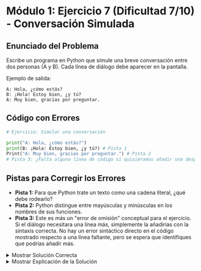 # Módulo 1: Ejercicio 7 (Dificultad 7/10) - Conversación Simulada

## Enunciado del Problema

Escribe un programa en Python que simule una breve conversación entre dos personas (A y B). Cada línea de diálogo debe aparecer en la pantalla.

Ejemplo de salida:
```
A: Hola, ¿cómo estás?
B: ¡Hola! Estoy bien, ¿y tú?
A: Muy bien, gracias por preguntar.
```

## Código con Errores

```python
# Ejercicio: Simular una conversación

print("A: Hola, ¿cómo estás?")
print(B: ¡Hola! Estoy bien, ¿y tú?) # Pista 1
Print("A: Muy bien, gracias por preguntar.") # Pista 2
# Pista 3: ¿Falta alguna línea de código si quisiéramos añadir una despedida de B?
```

## Pistas para Corregir los Errores

*   **Pista 1:** Para que Python trate un texto como una cadena literal, ¿qué debe rodearlo?
*   **Pista 2:** Python distingue entre mayúsculas y minúsculas en los nombres de sus funciones.
*   **Pista 3:** Este es más un "error de omisión" conceptual para el ejercicio. Si el diálogo necesitara una línea más, simplemente la añadirías con la sintaxis correcta. No hay un error sintáctico directo en el código mostrado respecto a una línea faltante, pero se espera que identifiques que podrías añadir más.

<details>
<summary>Mostrar Solución Correcta</summary>

```python
# Ejercicio: Simular una conversación

print("A: Hola, ¿cómo estás?")
print("B: ¡Hola! Estoy bien, ¿y tú?")
print("A: Muy bien, gracias por preguntar.")

# Si se quisiera añadir una despedida, por ejemplo:
# print("B: ¡De nada! Hasta luego.")
```

</details>

<details>
<summary>Mostrar Explicación de la Solución</summary>

El ejercicio busca practicar la salida multilínea y prestar atención a los detalles de la sintaxis de Python.

*   **Error 1 Corrección (Texto sin comillas):**
    *   El código original era `print(B: ¡Hola! Estoy bien, ¿y tú?)`.
    *   La frase `B: ¡Hola! Estoy bien, ¿y tú?` no está encerrada en comillas, por lo que Python no la reconoce como una cadena de texto.
    *   **Solución:** `print("B: ¡Hola! Estoy bien, ¿y tú?")`

*   **Error 2 Corrección (Nombre de función incorrecto - mayúscula):**
    *   El código original era `Print("A: Muy bien, gracias por preguntar.")`.
    *   La función para imprimir es `print` (minúsculas), no `Print`. Esto causaría un `NameError`.
    *   **Solución:** `print("A: Muy bien, gracias por preguntar.")`

*   **Error 3 Corrección (Conceptual - Añadir más líneas):**
    *   La pista 3 se refiere a la capacidad de añadir más diálogo. No hay un error de sintaxis en el código proporcionado que impida añadir más, pero el ejercicio implica pensar en cómo extender el programa.
    *   **Solución (si se añade más diálogo):** Simplemente se añadiría otra sentencia `print()` con la nueva línea de diálogo, por ejemplo: `print("B: ¡De nada! Hasta luego.")`.

El código corregido imprime cada línea de la conversación como una cadena de texto válida en una nueva línea.
</details>
